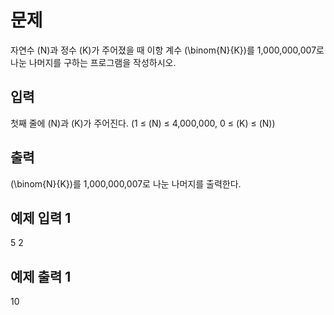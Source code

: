 # 문제
자연수 \(N\)과 정수 \(K\)가 주어졌을 때 이항 계수 
\(\binom{N}{K}\)를 1,000,000,007로 나눈 나머지를 구하는 프로그램을 작성하시오.

## 입력
첫째 줄에 \(N\)과 \(K\)가 주어진다. (1 ≤ \(N\) ≤ 4,000,000, 0 ≤ \(K\) ≤ \(N\))

## 출력
 
\(\binom{N}{K}\)를 1,000,000,007로 나눈 나머지를 출력한다.

## 예제 입력 1 
5 2
## 예제 출력 1 
10